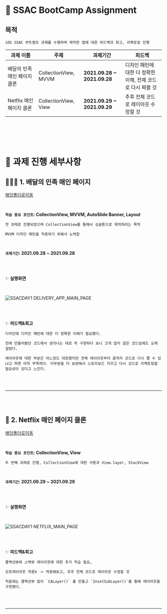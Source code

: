 # 📓 SSAC BootCamp Assignment

## 목적
    iOS SSAC 부트캠프 과제를 수행하며 제작한 앱에 대한 피드백과 회고, 리팩토링 진행



| 과제 이름                 | 주제           | 과제기간                         |  피드백                                           |
| --------------------- | ------------- | --------------------------     |-----------------------------------------------------|
| 배달의 민족 매인 페이지 클론 | CollectionView, MVVM    |  **2021.09.28 ~ 2021.09.28**    |  디자인 패턴에 대한 더 정확한 이해, 전체 코드로 다시 짜볼 것  |
| Netflix 매인 페이지 클론   | CollectionView, View   |  **2021.09.29 ~ 2021.09.29**    |  추후 전체 코드로 레이아웃 수정할 것                     |

<br></br>
<br></br>


# 📃 과제 진행 세부사항

## 🙆🏻‍♂️ 1. 배달의 민족 매인 페이지

[해당폴더로이동](https://github.com/coddang/BootCamp_Assignment/tree/master/SSACDAY1.DELIVERY_APP_MAIN_PAGE) 
 
<br>

**`학습 중요 포인트`: CollectionView, MVVM, AutoSlide Banner, Layout**

    첫 과제로 진행되었으며 CollectionView를 통해서 싱글톤으로 제작하려는 목적
    
    MVVM 디자인 패턴을 적용하기 위해서 노력함
    

<br>

**`과제기간`: 2021.09.28 ~ 2021.09.28** 

<br></br>

✨ **실행화면**

<br>

![SSACDAY1 DELIVERY_APP_MAIN_PAGE](https://user-images.githubusercontent.com/90245972/135297179-4787d3a7-9170-4bdd-9f33-13fd51c21a5a.gif)


<br></br>

✨ **피드백&회고**

    디자인에 디자인 패턴에 대한 더 정확한 이해가 필요했다.
    
    전에 만들어봤던 코드에서 생각나는 대로 막 구현하다 보니 크게 많지 않은 코드임에도 오래 걸렸다.
    
    레이아웃에 대한 부분은 어느정도 대응했지만 전체 레이아웃부터 끝까지 코드로 다시 짤 수 있냐고 하면 아직 부족하다. 이부분을 더 보완해서 스토리보드 지우고 다시 코드로 리팩토링할 필요성이 있다고 느낀다.
    

<br></br>

-------------------------------------------------------

<br></br>

## 🦞 2. Netflix 매인 페이지 클론

[해당폴더로이동](https://github.com/coddang/BootCamp_Assignment/tree/master/SSACDAY1.NETFLIX_MAIN_PAGE) 

<br>

**`학습 중요 포인트`: CollectionView, View**

    두 번째 과제로 진행, CollectionView에 대한 사용과 View.layer, StackView
    

<br>

**`과제기간`: 2021.09.29 ~ 2021.09.29**

<br></br>

✨ **실행화면**

<br>


![SSACDAY1 NETFLIX_MAIN_PAGE](https://user-images.githubusercontent.com/90245972/135297249-a5bf0bc2-b611-4702-bc5c-b6f8f56d3c7e.gif)


<br></br>

✨ **피드백&회고**

    콜렉션뷰와 스택뷰 레이아웃에 대한 추가 학습 필요,
    
    오토레이아웃 적용X -> 적용해보고, 추후 전체 코드로 레이아웃 수정할 것
    
    처음에는 콜렉션뷰 없이 `CALayer()` 를 만들고 `InsetSubLayer()`를 통해 레이아웃을 구현했다.

<br></br>

-------------------------------------------------------
<br></br>

